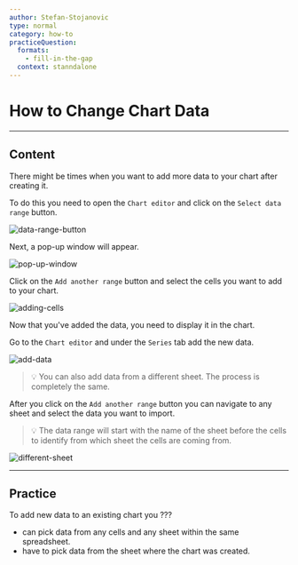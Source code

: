 ```yaml
---
author: Stefan-Stojanovic
type: normal
category: how-to
practiceQuestion:
  formats:
    - fill-in-the-gap
  context: stanndalone
---
```


# How to Change Chart Data


---

## Content

There might be times when you want to add more data to your chart after creating it.

To do this you need to open the `Chart editor` and click on the `Select data range` button.

![data-range-button](https://img.enkipro.com/afd5b73d0f78ecf13b1398271120b703.png)

Next, a pop-up window will appear.

![pop-up-window](https://img.enkipro.com/0f479f78ca3db3a4ef3ac5f41116b802.png)

Click on the `Add another range` button and select the cells you want to add to your chart.

![adding-cells](https://img.enkipro.com/fb5f7fa2d26eec8678c1ccd00ff1c1e2.gif)

Now that you've added the data, you need to display it in the chart.

Go to the `Chart editor` and under the `Series` tab add the new data.

![add-data](https://img.enkipro.com/4eead76d50845348387de7a0539efcb5.gif)

> 💡 You can also add data from a different sheet. The process is completely the same. 

After you click on the `Add another range` button you can navigate to any sheet and select the data you want to import. 

> 💡 The data range will start with the name of the sheet before the cells to identify from which sheet the cells are coming from.

![different-sheet](https://img.enkipro.com/ec415503b47e9a32facc1c16d25f981f.gif)


---

## Practice

To add new data to an existing chart you ???

- can pick data from any cells and any sheet within the same spreadsheet.
- have to pick data from the sheet where the chart was created.
